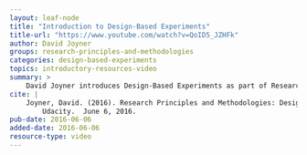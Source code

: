 ```yaml
---
layout: leaf-node
title: "Introduction to Design-Based Experiments"
title-url: "https://www.youtube.com/watch?v=QoID5_JZHFk"
author: David Joyner
groups: research-principles-and-methodologies
categories: design-based-experiments
topics: introductory-resources-video
summary: >
    David Joyner introduces Design-Based Experiments as part of Research Principles and Methodologies.
cite: |
    Joyner, David. (2016). Research Principles and Methodologies: Design-Based Experiments Introductory Video.
        Udacity.  June 6, 2016.
pub-date: 2016-06-06
added-date: 2016-06-06
resource-type: video
---
```

